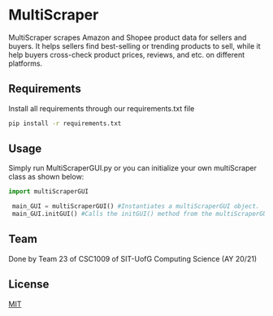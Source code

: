 # MultiScraper

MultiScraper scrapes Amazon and Shopee product data for sellers and buyers. It helps sellers find best-selling or trending products to sell, while it help buyers cross-check product prices, reviews, and etc. on different platforms.

## Requirements

Install all requirements through our requirements.txt file

```bash
pip install -r requirements.txt
```

## Usage

Simply run MultiScraperGUI.py or you can initialize your own multiScraper class as shown below:

```python
import multiScraperGUI

 main_GUI = multiScraperGUI() #Instantiates a multiScraperGUI object.
 main_GUI.initGUI() #Calls the initGUI() method from the multiScraperGUI() class which starts up the GUI
```

## Team
Done by Team 23 of CSC1009 of SIT-UofG Computing Science (AY 20/21)

## License
[MIT](https://choosealicense.com/licenses/mit/)
